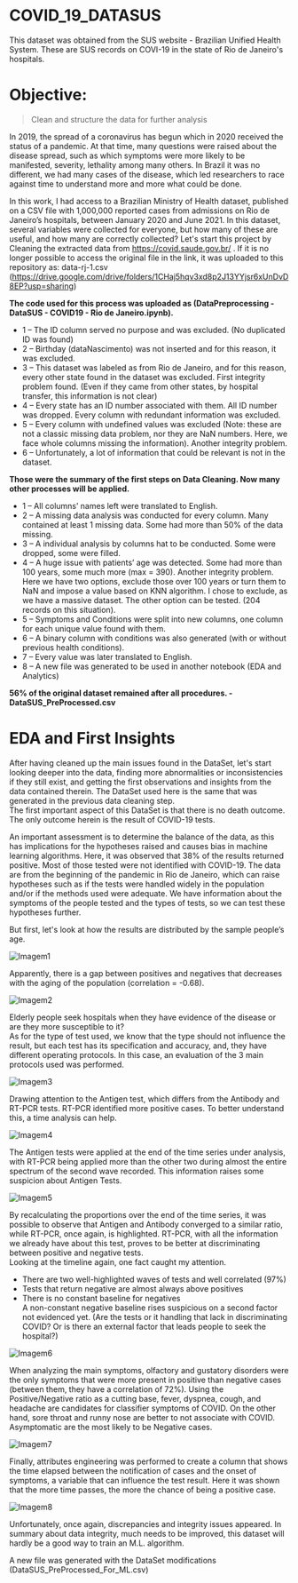 # COVID_19_DATASUS
This dataset was obtained from the SUS website - Brazilian Unified Health System. These are SUS records on COVI-19 in the state of Rio de Janeiro's hospitals.

# Objective: 
> Clean and structure the data for further analysis

In 2019, the spread of a coronavirus has begun which in 2020 received the status of a pandemic. At that time, many questions were raised about the disease spread, such as which symptoms were more likely to be manifested, severity, lethality among many others. In Brazil it was no different, we had many cases of the disease, which led researchers to race against time to understand more and more what could be done.

In this work, I had access to a Brazilian Ministry of Health dataset, published on a CSV file with 1,000,000 reported cases from admissions on Rio de Janeiro’s hospitals, between January 2020 and June 2021. In this dataset, several variables were collected for everyone, but how many of these are useful, and how many are correctly collected? Let's start this project by Cleaning the extracted data from https://covid.saude.gov.br/ . 
If it is no longer possible to access the original file in the link, it was uploaded to this repository as: data-rj-1.csv (https://drive.google.com/drive/folders/1CHaj5hqv3xd8p2J13YYjsr6xUnDvD8EP?usp=sharing)

**The code used for this process was uploaded as (DataPreprocessing - DataSUS - COVID19 - Rio de Janeiro.ipynb).**  
-  1 – The ID column served no purpose and was excluded. (No duplicated ID was found)  
-  2 – Birthday (dataNascimento) was not inserted and for this reason, it was excluded.  
-  3 – This dataset was labeled as from Rio de Janeiro, and for this reason, every other state found in the dataset was excluded. First integrity problem found. (Even if they came from other states, by hospital transfer, this information is not clear)  
-  4 – Every state has an ID number associated with them. All ID number was dropped. Every column with redundant information was excluded.   
-  5 – Every column with undefined values was excluded (Note: these are not a classic missing data problem, nor they are NaN numbers. Here, we face whole columns missing the information). Another integrity problem.  
-  6 – Unfortunately, a lot of information that could be relevant is not in the dataset.   

**Those were the summary of the first steps on Data Cleaning. Now many other processes will be applied.**   
-  1 – All columns’ names left were translated to English.  
-  2 – A missing data analysis was conducted for every column. Many contained at least 1 missing data. Some had more than 50% of the data missing.   
-  3 – A individual analysis by columns hat to be conducted. Some were dropped, some were filled.  
-  4 – A huge issue with patients’ age was detected. Some had more than 100 years, some much more (max = 390). Another integrity problem. Here we have two options, exclude those over 100 years or turn them to NaN and impose a value based on KNN algorithm. I chose to exclude, as we have a massive dataset. The other option can be tested. (204 records on this situation).  
-  5 – Symptoms and Conditions were split into new columns, one column for each unique value found with them.   
-  6 – A binary column with conditions was also generated (with or without previous health conditions).  
-  7 – Every value was later translated to English.  
-  8 – A new file was generated to be used in another notebook (EDA and Analytics)  

**56% of the original dataset remained after all procedures. - DataSUS_PreProcessed.csv**   

# EDA and First Insights

After having cleaned up the main issues found in the DataSet, let's start looking deeper into the data, finding more abnormalities or inconsistencies if they still exist, and getting the first observations and insights from the data contained therein. The DataSet used here is the same that was generated in the previous data cleaning step.   
The first important aspect of this DataSet is that there is no death outcome. The only outcome herein is the result of COVID-19 tests.  

An important assessment is to determine the balance of the data, as this has implications for the hypotheses raised and causes bias in machine learning algorithms. Here, it was observed that 38% of the results returned positive. Most of those tested were not identified with COVID-19. The data are from the beginning of the pandemic in Rio de Janeiro, which can raise hypotheses such as if the tests were handled widely in the population and/or if the methods used were adequate. We have information about the symptoms of the people tested and the types of tests, so we can test these hypotheses further.  

But first, let's look at how the results are distributed by the sample people’s age.  

![Imagem1](https://user-images.githubusercontent.com/10830272/164477460-219e839e-7533-40fa-9ba6-8efa9d658db5.png)

Apparently, there is a gap between positives and negatives that decreases with the aging of the population (correlation = -0.68).  

![Imagem2](https://user-images.githubusercontent.com/10830272/164477570-60f3f174-91a6-4b53-848d-3f602e4bd8a1.png)

Elderly people seek hospitals when they have evidence of the disease or are they more susceptible to it?  
As for the type of test used, we know that the type should not influence the result, but each test has its specification and accuracy, and, they have different operating protocols. In this case, an evaluation of the 3 main protocols used was performed.  

![Imagem3](https://user-images.githubusercontent.com/10830272/164477807-0b5245d0-612e-4ec4-a2ac-be8748e0734a.png)

Drawing attention to the Antigen test, which differs from the Antibody and RT-PCR tests. RT-PCR identified more positive cases. To better understand this, a time analysis can help.  

![Imagem4](https://user-images.githubusercontent.com/10830272/164477913-01401eaa-54f5-40fe-b38e-bf2645e412be.png)

The Antigen tests were applied at the end of the time series under analysis, with RT-PCR being applied more than the other two during almost the entire spectrum of the second wave recorded. This information raises some suspicion about Antigen Tests.  

![Imagem5](https://user-images.githubusercontent.com/10830272/164478031-2e45e060-7c77-4a6d-8b6f-ebaf9c595400.png)

By recalculating the proportions over the end of the time series, it was possible to observe that Antigen and Antibody converged to a similar ratio, while RT-PCR, once again, is highlighted. RT-PCR, with all the information we already have about this test, proves to be better at discriminating between positive and negative tests.  
Looking at the timeline again, one fact caught my attention.  
- There are two well-highlighted waves of tests and well correlated (97%)  
- Tests that return negative are almost always above positives  
- There is no constant baseline for negatives  
A non-constant negative baseline rises suspicious on a second factor not evidenced yet. (Are the tests or it handling that lack in discriminating COVID? Or is there an external factor that leads people to seek the hospital?)  

![Imagem6](https://user-images.githubusercontent.com/10830272/164478177-f50e46dc-cfd7-4f1e-904f-1d979c981726.png)

When analyzing the main symptoms, olfactory and gustatory disorders were the only symptoms that were more present in positive than negative cases (between them, they have a correlation of 72%). Using the Positive/Negative ratio as a cutting base, fever, dyspnea, cough, and headache are candidates for classifier symptoms of COVID. On the other hand, sore throat and runny nose are better to not associate with COVID. Asymptomatic are the most likely to be Negative cases.  

![Imagem7](https://user-images.githubusercontent.com/10830272/164478300-c561dfb4-6003-4d03-9ee5-c857ecb7c2f1.png)

Finally, attributes engineering was performed to create a column that shows the time elapsed between the notification of cases and the onset of symptoms, a variable that can influence the test result. Here it was shown that the more time passes, the more the chance of being a positive case.  

![Imagem8](https://user-images.githubusercontent.com/10830272/164478415-b5b3e676-0d46-4048-976a-4b5fa8715bfe.png)

Unfortunately, once again, discrepancies and integrity issues appeared. In summary about data integrity, much needs to be improved, this dataset will hardly be a good way to train an M.L. algorithm.  

A new file was generated with the DataSet modifications (DataSUS_PreProcessed_For_ML.csv)










